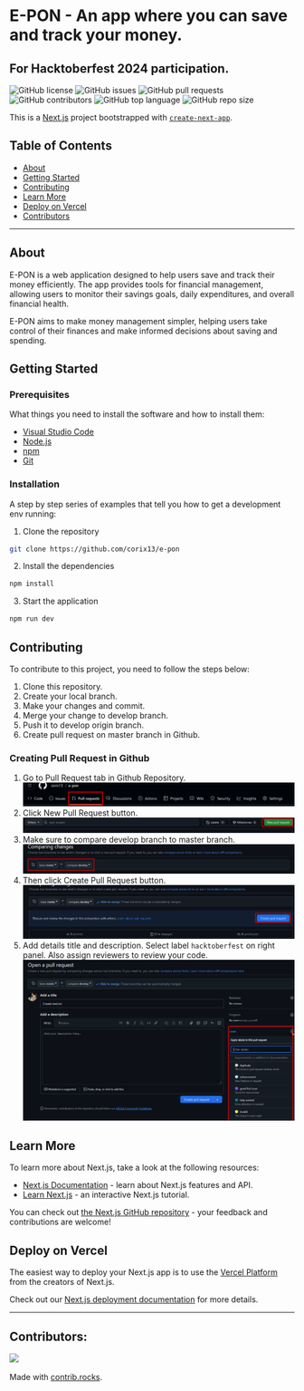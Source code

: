 # E-PON - An app where you can save and track your money.

## For Hacktoberfest 2024 participation. 

![GitHub license](https://img.shields.io/github/license/corix13/e-pon)
![GitHub issues](https://img.shields.io/github/issues/corix13/e-pon)
![GitHub pull requests](https://img.shields.io/github/issues-pr/corix13/e-pon)
![GitHub contributors](https://img.shields.io/github/contributors/corix13/e-pon)
![GitHub top language](https://img.shields.io/github/languages/top/corix13/e-pon)
![GitHub repo size](https://img.shields.io/github/repo-size/corix13/e-pon)

This is a [Next.js](https://nextjs.org) project bootstrapped with [`create-next-app`](https://nextjs.org/docs/app/api-reference/cli/create-next-app).

## Table of Contents
- [About](#about)
- [Getting Started](#getting-started)
- [Contributing](#contributing)
- [Learn More](#learn-more)
- [Deploy on Vercel](#deploy-on-vercel)
- [Contributors](#contributors)
---

## About
E-PON is a web application designed to help users save and track their money efficiently. The app provides tools for financial management, allowing users to monitor their savings goals, daily expenditures, and overall financial health.

E-PON aims to make money management simpler, helping users take control of their finances and make informed decisions about saving and spending.

## Getting Started

### Prerequisites

What things you need to install the software and how to install them:
- [Visual Studio Code](https://code.visualstudio.com/download)
- [Node.js](https://nodejs.org/en/download/)
- [npm](https://www.npmjs.com/get-npm)
- [Git](https://git-scm.com/downloads)

### Installation

A step by step series of examples that tell you how to get a development env running:
1. Clone the repository
```bash
git clone https://github.com/corix13/e-pon
```

2. Install the dependencies
```bash
npm install
```

3. Start the application
```bash
npm run dev
```

## Contributing
To contribute to this project, you need to follow the steps below:
1. Clone this repository.
2. Create your local branch.
3. Make your changes and commit.
4. Merge your change to develop branch.
5. Push it to develop origin branch.
6. Create pull request on master branch in Github.

### Creating Pull Request in Github
1. Go to Pull Request tab in Github Repository.
![alt text](public/image.png)
2. Click New Pull Request button.
![alt text](public/image-1.png)
3. Make sure to compare develop branch to master branch.
![alt text](public/image-2.png)
4. Then click Create Pull Request button.
![alt text](public/image-3.png)
5. Add details title and description. Select label `hacktoberfest` on right panel. Also assign reviewers to review your code.
![alt text](public/image-4.png)

## Learn More

To learn more about Next.js, take a look at the following resources:

- [Next.js Documentation](https://nextjs.org/docs) - learn about Next.js features and API.
- [Learn Next.js](https://nextjs.org/learn) - an interactive Next.js tutorial.

You can check out [the Next.js GitHub repository](https://github.com/vercel/next.js) - your feedback and contributions are welcome!

## Deploy on Vercel

The easiest way to deploy your Next.js app is to use the [Vercel Platform](https://vercel.com/new?utm_medium=default-template&filter=next.js&utm_source=create-next-app&utm_campaign=create-next-app-readme) from the creators of Next.js.

Check out our [Next.js deployment documentation](https://nextjs.org/docs/app/building-your-application/deploying) for more details.

---

## Contributors:
<a href="https://github.com/corix13/e-pon/graphs/contributors">
  <img src="https://contrib.rocks/image?repo=corix13/e-pon" />
</a>

Made with [contrib.rocks](https://contrib.rocks).